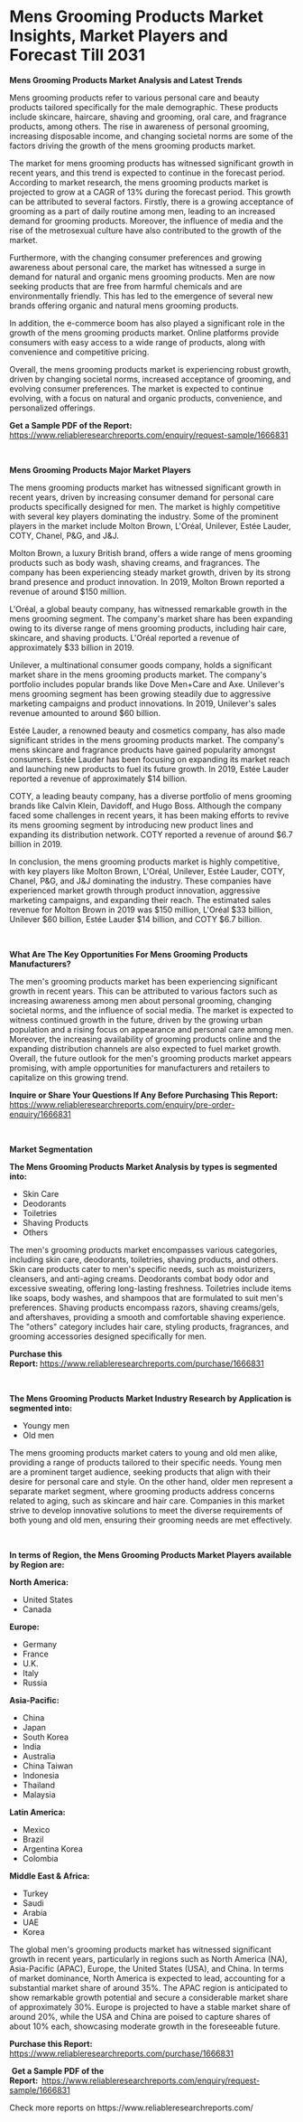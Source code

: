 <p><h1>Mens Grooming Products Market Insights, Market Players and Forecast Till 2031</h1></p><p><strong>Mens Grooming Products Market Analysis and Latest Trends</strong></p>
<p><p>Mens grooming products refer to various personal care and beauty products tailored specifically for the male demographic. These products include skincare, haircare, shaving and grooming, oral care, and fragrance products, among others. The rise in awareness of personal grooming, increasing disposable income, and changing societal norms are some of the factors driving the growth of the mens grooming products market.</p><p>The market for mens grooming products has witnessed significant growth in recent years, and this trend is expected to continue in the forecast period. According to market research, the mens grooming products market is projected to grow at a CAGR of 13% during the forecast period. This growth can be attributed to several factors. Firstly, there is a growing acceptance of grooming as a part of daily routine among men, leading to an increased demand for grooming products. Moreover, the influence of media and the rise of the metrosexual culture have also contributed to the growth of the market.</p><p>Furthermore, with the changing consumer preferences and growing awareness about personal care, the market has witnessed a surge in demand for natural and organic mens grooming products. Men are now seeking products that are free from harmful chemicals and are environmentally friendly. This has led to the emergence of several new brands offering organic and natural mens grooming products.</p><p>In addition, the e-commerce boom has also played a significant role in the growth of the mens grooming products market. Online platforms provide consumers with easy access to a wide range of products, along with convenience and competitive pricing.</p><p>Overall, the mens grooming products market is experiencing robust growth, driven by changing societal norms, increased acceptance of grooming, and evolving consumer preferences. The market is expected to continue evolving, with a focus on natural and organic products, convenience, and personalized offerings.</p></p>
<p><strong>Get a Sample PDF of the Report:&nbsp;</strong> <a href="https://www.reliableresearchreports.com/enquiry/request-sample/1666831">https://www.reliableresearchreports.com/enquiry/request-sample/1666831</a></p>
<p>&nbsp;</p>
<p><strong>Mens Grooming Products Major Market Players</strong></p>
<p><p>The mens grooming products market has witnessed significant growth in recent years, driven by increasing consumer demand for personal care products specifically designed for men. The market is highly competitive with several key players dominating the industry. Some of the prominent players in the market include Molton Brown, L'Oréal, Unilever, Estée Lauder, COTY, Chanel, P&G, and J&J.</p><p>Molton Brown, a luxury British brand, offers a wide range of mens grooming products such as body wash, shaving creams, and fragrances. The company has been experiencing steady market growth, driven by its strong brand presence and product innovation. In 2019, Molton Brown reported a revenue of around $150 million.</p><p>L'Oréal, a global beauty company, has witnessed remarkable growth in the mens grooming segment. The company's market share has been expanding owing to its diverse range of mens grooming products, including hair care, skincare, and shaving products. L'Oréal reported a revenue of approximately $33 billion in 2019.</p><p>Unilever, a multinational consumer goods company, holds a significant market share in the mens grooming products market. The company's portfolio includes popular brands like Dove Men+Care and Axe. Unilever's mens grooming segment has been growing steadily due to aggressive marketing campaigns and product innovations. In 2019, Unilever's sales revenue amounted to around $60 billion.</p><p>Estée Lauder, a renowned beauty and cosmetics company, has also made significant strides in the mens grooming products market. The company's mens skincare and fragrance products have gained popularity amongst consumers. Estée Lauder has been focusing on expanding its market reach and launching new products to fuel its future growth. In 2019, Estée Lauder reported a revenue of approximately $14 billion.</p><p>COTY, a leading beauty company, has a diverse portfolio of mens grooming brands like Calvin Klein, Davidoff, and Hugo Boss. Although the company faced some challenges in recent years, it has been making efforts to revive its mens grooming segment by introducing new product lines and expanding its distribution network. COTY reported a revenue of around $6.7 billion in 2019.</p><p>In conclusion, the mens grooming products market is highly competitive, with key players like Molton Brown, L'Oréal, Unilever, Estée Lauder, COTY, Chanel, P&G, and J&J dominating the industry. These companies have experienced market growth through product innovation, aggressive marketing campaigns, and expanding their reach. The estimated sales revenue for Molton Brown in 2019 was $150 million, L'Oréal $33 billion, Unilever $60 billion, Estée Lauder $14 billion, and COTY $6.7 billion.</p></p>
<p>&nbsp;</p>
<p><strong>What Are The Key Opportunities For Mens Grooming Products Manufacturers?</strong></p>
<p><p>The men's grooming products market has been experiencing significant growth in recent years. This can be attributed to various factors such as increasing awareness among men about personal grooming, changing societal norms, and the influence of social media. The market is expected to witness continued growth in the future, driven by the growing urban population and a rising focus on appearance and personal care among men. Moreover, the increasing availability of grooming products online and the expanding distribution channels are also expected to fuel market growth. Overall, the future outlook for the men's grooming products market appears promising, with ample opportunities for manufacturers and retailers to capitalize on this growing trend.</p></p>
<p><strong>Inquire or Share Your Questions If Any Before Purchasing This Report:</strong> <a href="https://www.reliableresearchreports.com/enquiry/pre-order-enquiry/1666831">https://www.reliableresearchreports.com/enquiry/pre-order-enquiry/1666831</a></p>
<p>&nbsp;</p>
<p><strong>Market Segmentation</strong></p>
<p><strong>The Mens Grooming Products Market Analysis by types is segmented into:</strong></p>
<p><ul><li>Skin Care</li><li>Deodorants</li><li>Toiletries</li><li>Shaving Products</li><li>Others</li></ul></p>
<p><p>The men's grooming products market encompasses various categories, including skin care, deodorants, toiletries, shaving products, and others. Skin care products cater to men's specific needs, such as moisturizers, cleansers, and anti-aging creams. Deodorants combat body odor and excessive sweating, offering long-lasting freshness. Toiletries include items like soaps, body washes, and shampoos that are formulated to suit men's preferences. Shaving products encompass razors, shaving creams/gels, and aftershaves, providing a smooth and comfortable shaving experience. The "others" category includes hair care, styling products, fragrances, and grooming accessories designed specifically for men.</p></p>
<p><strong>Purchase this Report:&nbsp;</strong><a href="https://www.reliableresearchreports.com/purchase/1666831">https://www.reliableresearchreports.com/purchase/1666831</a></p>
<p>&nbsp;</p>
<p><strong>The Mens Grooming Products Market Industry Research by Application is segmented into:</strong></p>
<p><ul><li>Youngy men</li><li>Old men</li></ul></p>
<p><p>The mens grooming products market caters to young and old men alike, providing a range of products tailored to their specific needs. Young men are a prominent target audience, seeking products that align with their desire for personal care and style. On the other hand, older men represent a separate market segment, where grooming products address concerns related to aging, such as skincare and hair care. Companies in this market strive to develop innovative solutions to meet the diverse requirements of both young and old men, ensuring their grooming needs are met effectively.</p></p>
<p>&nbsp;</p>
<p><strong>In terms of Region, the Mens Grooming Products Market Players available by Region are:</strong></p>
<p>
    <p> <strong> North America: </strong>
        <ul>
            <li>United States</li>
            <li>Canada</li>
        </ul>
        </p> 
    <p> <strong> Europe: </strong>
        <ul>
            <li>Germany</li>
            <li>France</li>
            <li>U.K.</li>
            <li>Italy</li>
            <li>Russia</li>
        </ul>
        </p> 
    <p> <strong> Asia-Pacific: </strong>
        <ul>
            <li>China</li>
            <li>Japan</li>
            <li>South Korea</li>
            <li>India</li>
            <li>Australia</li>
            <li>China Taiwan</li>
            <li>Indonesia</li>
            <li>Thailand</li>
            <li>Malaysia</li>
        </ul>
        </p> 
    <p> <strong> Latin America: </strong>
        <ul>
            <li>Mexico</li>
            <li>Brazil</li>
            <li>Argentina Korea</li>
            <li>Colombia</li>
        </ul>
        </p> 
    <p> <strong> Middle East & Africa: </strong>
        <ul>
            <li>Turkey</li>
            <li>Saudi</li>
            <li>Arabia</li>
            <li>UAE</li>
            <li>Korea</li>
        </ul>
    </p>
    </p>
<p><p>The global men's grooming products market has witnessed significant growth in recent years, particularly in regions such as North America (NA), Asia-Pacific (APAC), Europe, the United States (USA), and China. In terms of market dominance, North America is expected to lead, accounting for a substantial market share of around 35%. The APAC region is anticipated to show remarkable growth potential and secure a considerable market share of approximately 30%. Europe is projected to have a stable market share of around 20%, while the USA and China are poised to capture shares of about 10% each, showcasing moderate growth in the foreseeable future.</p></p>
<p><strong>Purchase this Report: </strong><a href="https://www.reliableresearchreports.com/purchase/1666831">https://www.reliableresearchreports.com/purchase/1666831</a></p>
<p>&nbsp;<strong>Get a Sample PDF of the Report:&nbsp;&nbsp;</strong><a href="https://www.reliableresearchreports.com/enquiry/request-sample/1666831">https://www.reliableresearchreports.com/enquiry/request-sample/1666831</a></p>
<p><strong></strong></p>
<p>Check more reports on https://www.reliableresearchreports.com/</p>